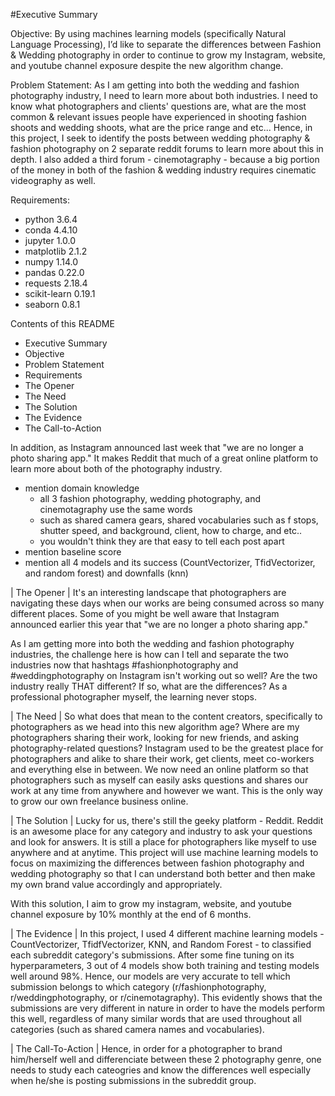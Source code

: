 #Executive Summary

Objective:
By using machines learning models (specifically Natural Language Processing), I’d like to separate the differences between Fashion & Wedding photography in order to continue to grow my Instagram, website, and youtube channel exposure despite the new algorithm change.

Problem Statement:
As I am getting into both the wedding and fashion photography industry, I need to learn
more about both industries. I need to know what photographers and clients' questions are, what are the most common & relevant issues people have experienced in shooting fashion shoots and wedding shoots, what are the price range and etc... Hence, in this project, I seek to identify the posts between wedding photography & fashion photography on 2 separate reddit forums to learn more about this in depth. I also added a third forum - cinemotagraphy - because a big portion of the money in both of the fashion & wedding industry requires cinematic videography as well.

Requirements:
- python 3.6.4
- conda 4.4.10
- jupyter 1.0.0
- matplotlib 2.1.2
- numpy 1.14.0
- pandas 0.22.0
- requests 2.18.4
- scikit-learn 0.19.1
- seaborn 0.8.1

Contents of this README
- Executive Summary
- Objective
- Problem Statement
- Requirements
- The Opener
- The Need
- The Solution
- The Evidence
- The Call-to-Action

In addition, as Instagram announced last week that "we are no longer a photo sharing app." It makes Reddit that much of a great online platform to learn more about both of the photography industry.

- mention domain knowledge
  - all 3 fashion photography, wedding photography, and cinemotagraphy use the same words
  - such as shared camera gears, shared vocabularies such as f stops, shutter speed, and background, client, how to charge, and etc..
  - you wouldn't think they are that easy to tell each post apart
- mention baseline score
- mention all 4 models and its success (CountVectorizer, TfidVectorizer, and random forest) and downfalls (knn)


| The Opener |
It's an interesting landscape that photographers are navigating these days when our works are being consumed across so many different places. Some of you might be well aware that Instagram announced earlier this year that "we are no longer a photo sharing app."

As I am getting more into both the wedding and fashion photography industries, the challenge here is how can I tell and separate the two industries now that hashtags #fashionphotography and #weddingphotography on Instagram isn't working out so well? Are the two industry really THAT different? If so, what are the differences? As a professional photographer myself, the learning never stops.


| The Need |
So what does that mean to the content creators, specifically to photographers as we head into this new algorithm age? Where are my photographers sharing their work, looking for new friends, and asking photography-related questions? Instagram used to be the greatest place for photographers and alike to share their work, get clients, meet co-workers and everything else in between. We now need an online platform so that photographers such as myself can easily asks questions and shares our work at any time from anywhere and however we want. This is the only way to grow our own freelance business online.


| The Solution |
Lucky for us, there's still the geeky platform - Reddit. Reddit is an awesome place for any category and industry to ask your questions and look for answers. It is still a place for photographers like myself to use anywhere and at anytime. This project will use machine learning models to focus on maximizing the differences between fashion photography and wedding photography so that I can understand both better and then make my own brand value accordingly and appropriately.

With this solution, I aim to grow my instagram, website, and youtube channel exposure by 10% monthly at the end of 6 months.


| The Evidence |
In this project, I used 4 different machine learning models - CountVectorizer, TfidfVectorizer, KNN, and Random Forest - to classified each subreddit category's submissions. After some fine tuning on its hyperparameters, 3 out of 4 models show both training and testing models well around 98%. Hence, our models are very accurate to tell which submission belongs to which category (r/fashionphotography, r/weddingphotography, or r/cinemotagraphy). This evidently shows that the submissions are very different in nature in order to have the models perform this well, regardless of many similar words that are used throughout all categories (such as shared camera names and vocabularies).


| The Call-To-Action |
Hence, in order for a photographer to brand him/herself well and differenciate between these 2 photography genre, one needs to study each cateogries and know the differences well especially when he/she is posting submissions in the subreddit group.
